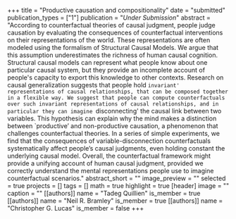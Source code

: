+++
title = "Productive causation and compositionality"
date = "submitted"
publication_types = ["1"]
publication = "_Under Submission_"
abstract = "According to counterfactual theories of causal judgment, people judge causation by evaluating the consequences of counterfactual interventions on their representations of the world. These representations are often modeled using the formalism of Structural Causal Models. We argue that this assumption underestimates the richness of human causal cognition. Structural causal models can represent what people know about one particular causal system, but they provide an incomplete account of people's capacity to export this knowledge to other contexts. Research on causal generalization suggests that people hold `invariant' representations of causal relationships, that can be composed together in a flexible way. We suggest that people can compute counterfactuals over such invariant representations of causal relationships, and in particular they can imagine `disconnecting' the causal link between two variables. This hypothesis can explain why the mind makes a distinction between `productive’ and non-productive causation, a phenomenon that challenges counterfactual theories. In a series of simple experiments, we find that the consequences of variable-disconnection counterfactuals systematically affect people’s causal judgments, even holding constant the underlying causal model. Overall, the counterfactual framework might provide a unifying account of human causal judgment, provided we correctly understand the mental representations people use to imagine counterfactual scenarios."
abstract_short = ""
image_preview = ""
selected = true
projects = []
tags = []
math = true
highlight = true
[header]
image = ""
caption = ""
[[authors]]
	name = "Tadeg Quillien"
	is_member = true
[[authors]]
	name = "Neil R. Bramley"
	is_member = true
[[authors]]
	name = "Christopher G. Lucas"
	is_member = false
+++
